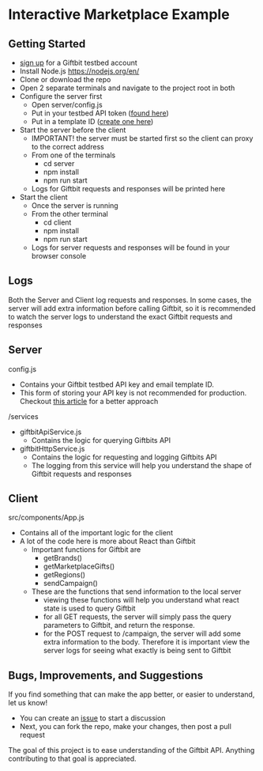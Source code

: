 # Interactive Marketplace Example

## Getting Started
 - [sign up](https://testbedapp.giftbit.com/register/registerGiver) for a Giftbit testbed account
 - Install Node.js https://nodejs.org/en/
 - Clone or download the repo
 - Open 2 separate terminals and navigate to the project root in both
 - Configure the server first
    - Open server/config.js
    - Put in your testbed API token ([found here](https://testbedapp.giftbit.com/userAccountManagement/apiKeyManagement))
    - Put in a template ID ([create one here](https://testbedapp.giftbit.com/giftTemplate/list))
 - Start the server before the client
    - IMPORTANT! the server must be started first so the client can proxy to the correct address
    - From one of the terminals
        - cd server
        - npm install
        - npm run start
    - Logs for Giftbit requests and responses will be printed here
 - Start the client
    - Once the server is running
    - From the other terminal
        - cd client
        - npm install
        - npm run start
    - Logs for server requests and responses will be found in your browser console
    
## Logs
Both the Server and Client log requests and responses. In some cases, the server will add extra information before calling Giftbit, so it is recommended to watch the server logs to understand the exact Giftbit requests and responses
 
## Server
config.js
 - Contains your Giftbit testbed API key and email template ID. 
 - This form of storing your API key is not recommended for production. Checkout [this article](http://blog.giftbit.com/how-to-securely-manage-system-configuration-using-aws) for a better approach
 
/services
 - giftbitApiService.js
    - Contains the logic for querying Giftbits API
 - giftbitHttpService.js
    - Contains the logic for requesting and logging Giftbits API
    - The logging from this service will help you understand the shape of Giftbit requests and responses

## Client
src/components/App.js
 - Contains all of the important logic for the client
 - A lot of the code here is more about React than Giftbit
    - Important functions for Giftbit are
        - getBrands()
        - getMarketplaceGifts()
        - getRegions()
        - sendCampaign()
    - These are the functions that send information to the local server
        - viewing these functions will help you understand what react state is used to query Giftbit
        - for all GET requests, the server will simply pass the query parameters to Giftbit, and return the response.
        - for the POST request to /campaign, the server will add some extra information to the body. Therefore it is important view the server logs for seeing what exactly is being sent to Giftbit
        
## Bugs, Improvements, and Suggestions
If you find something that can make the app better, or easier to understand, let us know!
 - You can create an [issue](https://github.com/Giftbit/giftbit-example-marketplace/issues) to start a discussion
 - Next, you can fork the repo, make your changes, then post a pull request
 
The goal of this project is to ease understanding of the Giftbit API. Anything contributing to that goal is appreciated.